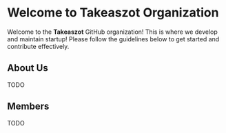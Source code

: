 # Welcome to Takeaszot Organization

Welcome to the **Takeaszot** GitHub organization! This is where we develop and maintain startup! Please follow the guidelines below to get started and contribute effectively.

## About Us

TODO 

## Members

TODO
